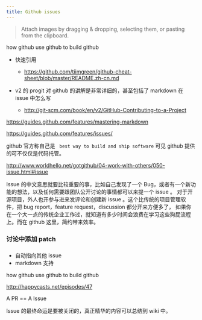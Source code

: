 ```yaml
---
title: Github issues
---
```



<!-- 对于很多英文不好的同学，即使写明的内容也是坑，例如上传图片。我还是细心的介绍一下吧，给出英文的解释 -->

>Attach images by dragging & dropping, selecting them, or pasting from the clipboard.


how github use github to build github

- 快速引用
  - https://github.com/tiimgreen/github-cheat-sheet/blob/master/README.zh-cn.md

- v2 的 progit 对 github 的讲解是非常详细的，甚至包括了 markdown 在 issue 中怎么写
  - http://git-scm.com/book/en/v2/GitHub-Contributing-to-a-Project
        
https://guides.github.com/features/mastering-markdown

https://guides.github.com/features/issues/


github 官方称自己是 ` best way to build and ship software` 可见 github 提供的可不仅仅是代码托管。

http://www.worldhello.net/gotgithub/04-work-with-others/050-issue.html#issue


Issue 的中文意思就要比较重要的事，比如自己发现了一个 Bug，或者有一个新功能的想法，以及任何需要跟团队公开讨论的事情都可以来提一个 issue 。
对于开源项目，外人也开参与进来发评论和创建新 issue 。这个比传统的项目管理软件，把 bug report，feature request，discussion 都分开来方便多了，
如果你在一个大一点的传统企业工作过，就知道有多少时间会浪费在学习这些狗屁流程上。而在 github 这里，简约带来效率。


### 讨论中添加 patch

### 

- 自动指向其他 issue
- markdown 支持

how github use github to build github

http://happycasts.net/episodes/47

A PR == A Issue

Issue 的最终命运是要被关闭的，真正精华的内容可以总结到 wiki 中。
